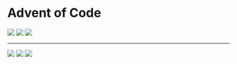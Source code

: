 # Advent of Code

![](https://img.shields.io/badge/2021%20📅-3-blue) ![](https://img.shields.io/badge/stars%20⭐-5-yellow) ![](https://img.shields.io/badge/days%20completed-2-red)

---

![](https://img.shields.io/badge/2020%20📅-orange) ![](https://img.shields.io/badge/2020%20⭐-18-yellow) ![](https://img.shields.io/badge/2020%20completed-2-red)